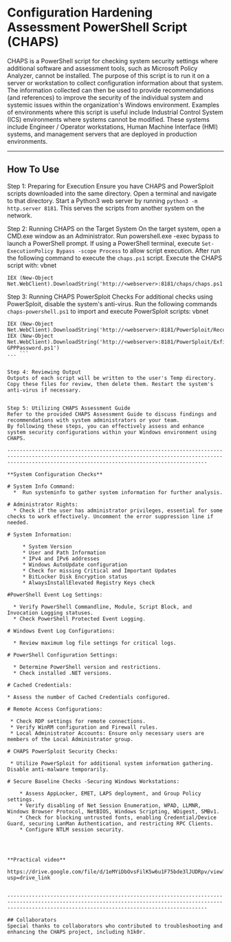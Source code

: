 # Configuration Hardening Assessment PowerShell Script (CHAPS)
CHAPS is a PowerShell script for checking system security settings where additional software and assessment tools, such as Microsoft Policy Analyzer, cannot be installed. The purpose of this script is to run it on a server or workstation to collect configuration information about that system. The information collected can then be used to provide recommendations (and references) to improve the security of the individual system and systemic issues within the organization's Windows environment. Examples of environments where this script is useful include Industrial Control System (ICS) environments where systems cannot be modified. These systems include Engineer / Operator workstations, Human Machine Interface (HMI) systems, and management servers that are deployed in production environments.

-------------------------------------------------------------------------------------------------------------------------------------------------------------------------------------------------------------

## How To Use

Step 1: Preparing for Execution
Ensure you have CHAPS and PowerSploit scripts downloaded into the same directory.
Open a terminal and navigate to that directory.
Start a Python3 web server by running ```python3 -m http.server 8181```. This serves the scripts from another system on the network.


Step 2: Running CHAPS on the Target System
On the target system, open a CMD.exe window as an Administrator.
Run powershell.exe -exec bypass to launch a PowerShell prompt.
If using a PowerShell terminal, execute ```Set-ExecutionPolicy Bypass -scope Process``` to allow script execution.
After  run the following command to execute the ```chaps.ps1``` script.
Execute the CHAPS script with:
vbnet
```Copy code
IEX (New-Object Net.WebClient).DownloadString('http://<webserver>:8181/chaps/chaps.ps1')
```

Step 3: Running CHAPS PowerSploit Checks
For additional checks using PowerSploit, disable the system's anti-virus.
Run the following commands ``` chaps-powershell.ps1```  to import and execute PowerSploit scripts:
vbnet
```Copy code
IEX (New-Object Net.WebClient).DownloadString('http://<webserver>:8181/PowerSploit/Recon/PowerView.ps1')
IEX (New-Object Net.WebClient).DownloadString('http://<webserver>:8181/PowerSploit/Exfiltration/Get-GPPPassword.ps1')
... ```


Step 4: Reviewing Output
Outputs of each script will be written to the user's Temp directory.
Copy these files for review, then delete them. Restart the system's anti-virus if necessary.


Step 5: Utilizing CHAPS Assessment Guide
Refer to the provided CHAPS Assessment Guide to discuss findings and recommendations with system administrators or your team.
By following these steps, you can effectively assess and enhance system security configurations within your Windows environment using CHAPS.

-------------------------------------------------------------------------------------------------------------------------------------------------------------------------------------------------------------

**System Configuration Checks**

# System Info Command:
  *  Run systeminfo to gather system information for further analysis.

# Administrator Rights:
  * Check if the user has administrator privileges, essential for some checks to work effectively. Uncomment the error suppression line if needed.

# System Information:

     * System Version
     * User and Path Information
     * IPv4 and IPv6 addresses
     * Windows AutoUpdate configuration
     * Check for missing Critical and Important Updates
     * BitLocker Disk Encryption status
     * AlwaysInstallElevated Registry Keys check

#PowerShell Event Log Settings:

  * Verify PowerShell Commandline, Module, Script Block, and Invocation Logging statuses.
  * Check PowerShell Protected Event Logging.

# Windows Event Log Configurations:

  * Review maximum log file settings for critical logs.

# PowerShell Configuration Settings:

  * Determine PowerShell version and restrictions.
  * Check installed .NET versions.

# Cached Credentials:

* Assess the number of Cached Credentials configured.

# Remote Access Configurations:

 * Check RDP settings for remote connections.
 * Verify WinRM configuration and Firewall rules.
 * Local Administrator Accounts: Ensure only necessary users are members of the Local Administrator group.

# CHAPS PowerSploit Security Checks:

 * Utilize PowerSploit for additional system information gathering. Disable anti-malware temporarily.

# Secure Baseline Checks -Securing Windows Workstations:

    * Assess AppLocker, EMET, LAPS deployment, and Group Policy settings.
    * Verify disabling of Net Session Enumeration, WPAD, LLMNR, Windows Browser Protocol, NetBIOS, Windows Scripting, WDigest, SMBv1.
    * Check for blocking untrusted fonts, enabling Credential/Device Guard, securing LanMan Authentication, and restricting RPC Clients.
    * Configure NTLM session security.




**Practical video**
 https://drive.google.com/file/d/1eMYiDbOvsFilK5w6u1F75bde3lJUDRpv/view?usp=drive_link


-------------------------------------------------------------------------------------------------------------------------------------------------------------------------------------------------------------

## Collaborators
Special thanks to collaborators who contributed to troubleshooting and enhancing the CHAPS project, including h1k0r.

